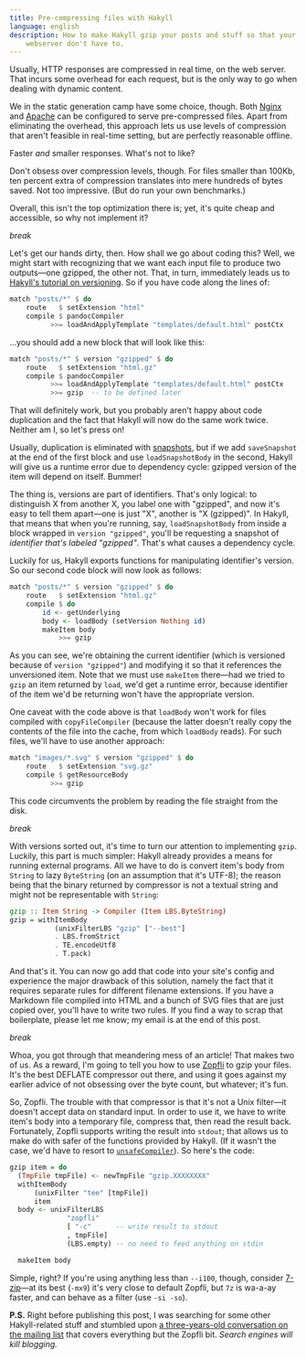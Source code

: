 ```yaml
---
title: Pre-compressing files with Hakyll
language: english
description: How to make Hakyll gzip your posts and stuff so that your
    webserver don't have to.
---
```


Usually, HTTP responses are compressed in real time, on the web server. That
incurs some overhead for each request, but is the only way to go when dealing
with dynamic content.

We in the static generation camp have some choice, though. Both
[Nginx][ngx_gzip_static] and [Apache][apache-precompressed-howto] can be
configured to serve pre-compressed files. Apart from eliminating the overhead,
this approach lets us use levels of compression that aren't feasible in
real-time setting, but are perfectly reasonable offline.

Faster *and* smaller responses. What's not to like?

[ngx_gzip_static]:
    http://nginx.org/en/docs/http/ngx_http_gzip_static_module.html
    "Nginx: Module ngx_http_gzip_static_module"

[apache-precompressed-howto]:
    http://blog.codegrill.org/2009/07/how-to-pre-compress-static-files-in.html
    "How To Serve Pre-Compressed Static Files in Apache"

Don't obsess over compression levels, though. For files smaller than 100Kb, ten
percent extra of compression translates into mere hundreds of bytes saved. Not
too impressive. (But do run your own benchmarks.)

Overall, this isn't the top optimization there is; yet, it's quite cheap and
accessible, so why not implement it?

$break$

Let's get our hands dirty, then. How shall we go about coding this? Well, we
might start with recognizing that we want each input file to produce two
outputs—one gzipped, the other not. That, in turn, immediately leads us to
[Hakyll's tutorial on versioning][hakyll-multiple-versions]. So if you have code
along the lines of:

[hakyll-multiple-versions]:
    https://jaspervdj.be/hakyll/tutorials/06-versions.html
    "Tutorial: Producing multiple versions of a single file"

```Haskell
match "posts/*" $ do
    route   $ setExtension "html"
    compile $ pandocCompiler
          >>= loadAndApplyTemplate "templates/default.html" postCtx
```

…you should add a new block that will look like this:

```Haskell
match "posts/*" $ version "gzipped" $ do
    route   $ setExtension "html.gz"
    compile $ pandocCompiler
          >>= loadAndApplyTemplate "templates/default.html" postCtx
          >>= gzip  -- to be defined later
```

That will definitely work, but you probably aren't happy about code duplication
and the fact that Hakyll will now do the same work twice. Neither am I, so let's
press on!

Usually, duplication is eliminated with [snapshots][hakyll-snapshots], but if we
add `saveSnapshot` at the end of the first block and use `loadSnapshotBody` in
the second, Hakyll will give us a runtime error due to dependency cycle: gzipped
version of the item will depend on itself. Bummer!

[hakyll-snapshots]: https://jaspervdj.be/hakyll/tutorials/05-snapshots-feeds.html
    "Tutorial: Snapshots, and how to produce an RSS/Atom feed"

The thing is, versions are part of identifiers. That's only logical: to
distinguish X from another X, you label one with "gzipped", and now it's easy to
tell them apart—one is just "X", another is "X (gzipped)". In Hakyll, that means
that when you're running, say, `loadSnapshotBody` from inside a block wrapped in
`version "gzipped"`, you'll be requesting a snapshot of *identifier that's
labeled "gzipped"*. That's what causes a dependency cycle.

Luckily for us, Hakyll exports functions for manipulating identifier's version.
So our second code block will now look as follows:

```Haskell
match "posts/*" $ version "gzipped" $ do
    route   $ setExtension "html.gz"
    compile $ do
        id <- getUnderlying
        body <- loadBody (setVersion Nothing id)
        makeItem body
            >>= gzip
```

As you can see, we're obtaining the current identifier (which is versioned
because of `version "gzipped"`) and modifying it so that it references the
unversioned item. Note that we must use `makeItem` there—had we tried to `gzip`
an item returned by `load`, we'd get a runtime error, because identifier of the
item we'd be returning won't have the appropriate version.

One caveat with the code above is that `loadBody` won't work for files compiled
with `copyFileCompiler` (because the latter doesn't really copy the contents of
the file into the cache, from which `loadBody` reads). For such files, we'll
have to use another approach:

```Haskell
match "images/*.svg" $ version "gzipped" $ do
    route   $ setExtension "svg.gz"
    compile $ getResourceBody
          >>= gzip
```

This code circumvents the problem by reading the file straight from the disk.

$break$

With versions sorted out, it's time to turn our attention to implementing
`gzip`. Luckily, this part is much simpler: Hakyll already provides a means for
running external programs. All we have to do is convert item's body from
`String` to lazy `ByteString` (on an assumption that it's UTF-8); the reason
being that the binary returned by compressor is not a textual string and might
not be representable with `String`:

```Haskell
gzip :: Item String -> Compiler (Item LBS.ByteString)
gzip = withItemBody
           (unixFilterLBS "gzip" ["--best"]
           . LBS.fromStrict
           . TE.encodeUtf8
           . T.pack)
```

And that's it. You can now go add that code into your site's config and
experience the major drawback of this solution, namely the fact that it requires
separate rules for different filename extensions. If you have a Markdown file
compiled into HTML and a bunch of SVG files that are just copied over, you'll
have to write two rules. If you find a way to scrap that boilerplate, please let
me know; my email is at the end of this post.

$break$

Whoa, you got through that meandering mess of an article! That makes two of us.
As a reward, I'm going to tell you how to use [Zopfli][zopfli] to gzip your
files. It's the best DEFLATE compressor out there, and using it goes against my
earlier advice of not obsessing over the byte count, but whatever; it's fun.

[zopfli]: https://github.com/google/zopfli "GitHub: google/zopfli"

So, Zopfli. The trouble with that compressor is that it's not a Unix filter—it
doesn't accept data on standard input. In order to use it, we have to write
item's body into a temporary file, compress that, then read the result back.
Fortunately, Zopfli supports writing the result into `stdout`; that allows us to
make do with safer of the functions provided by Hakyll. (If it wasn't the case,
we'd have to resort to [`unsafeCompiler`][unsafeCompiler]). So here's the code:

[unsafeCompiler]:
    https://hackage.haskell.org/package/hakyll-4.8.3.2/docs/Hakyll-Core-Compiler.html#v:unsafeCompiler
    "Hakyll.Core.Compiler.unsafeCompiler :: IO a -> Compiler a"

```Haskell
gzip item = do
  (TmpFile tmpFile) <- newTmpFile "gzip.XXXXXXXX"
  withItemBody
      (unixFilter "tee" [tmpFile])
      item
  body <- unixFilterLBS
              "zopfli"
              [ "-c"      -- write result to stdout
              , tmpFile]
              (LBS.empty) -- no need to feed anything on stdin

  makeItem body
```

Simple, right? If you're using anything less than `--i100`, though, consider
[7-zip][7zip]—at its best (`-mx9`) it's very close to default Zopfli, but `7z`
is wa-a-ay faster, and can behave as a filter (use `-si -so`).

[7zip]: http://www.7-zip.org/ "7-Zip homepage"

**P.S.** Right before publishing this post, I was searching for some other
Hakyll-related stuff and stumbled upon [a three-years-old conversation on the
mailing list](https://groups.google.com/forum/#!topic/hakyll/OZpggt3SaBw) that
covers everything but the Zopfli bit. *Search engines will kill blogging.*
